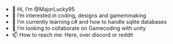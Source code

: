 - 👋 Hi, I’m @MajorLucky95
- 👀 I’m interested in coding, designs and gamemmaking
- 🌱 I’m currently learning c# and how to handle sqlite databases
- 💞️ I’m looking to collaborate on Gamecoding with unity
- 📫 How to reach me: Here, over discord or reddit

